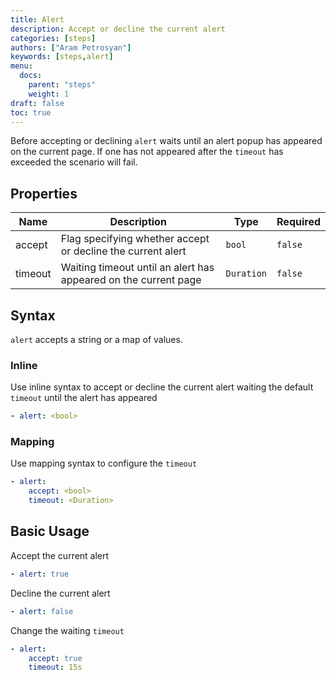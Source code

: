 ```yaml
---
title: Alert
description: Accept or decline the current alert
categories: [steps]
authors: ["Aram Petrosyan"]
keywords: [steps,alert]
menu:
  docs:
    parent: "steps"
    weight: 1
draft: false
toc: true    
---
```


Before accepting or declining `alert` waits until an alert popup has appeared on the current page.
If one has not appeared after the `timeout` has exceeded the scenario will fail.

## Properties

Name|Description|Type|Required
---|---|---|---
accept|Flag specifying whether accept or decline the current alert|`bool`|`false`
timeout|Waiting timeout until an alert has appeared on the current page|`Duration`|`false`

## Syntax

`alert` accepts a string or a map of values.

### Inline

Use inline syntax to accept or decline the current alert waiting the default `timeout` until the alert has appeared

```yaml
- alert: <bool>
```

### Mapping

Use mapping syntax to configure the `timeout`

```yaml
- alert:
    accept: <bool>
    timeout: <Duration>
```

## Basic Usage

Accept the current alert

```yaml
- alert: true
```

Decline the current alert

```yaml
- alert: false
```

Change the waiting `timeout`

```yaml
- alert:
    accept: true
    timeout: 15s
```
